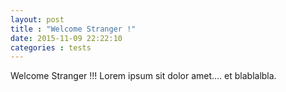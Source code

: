 ```yaml
---
layout: post
title : "Welcome Stranger !"
date: 2015-11-09 22:22:10
categories : tests
---
```

Welcome Stranger !!!
Lorem ipsum sit dolor amet.... et blablalbla.